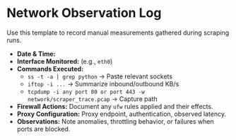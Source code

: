 # Network Observation Log

Use this template to record manual measurements gathered during scraping runs.

- **Date & Time:** 
- **Interface Monitored:** (e.g., `eth0`)
- **Commands Executed:**
  - `ss -t -a | grep python` → Paste relevant sockets
  - `iftop -i ...` → Summarize inbound/outbound KB/s
  - `tcpdump -i any port 80 or port 443 -w network/scraper_trace.pcap` → Capture path
- **Firewall Actions:** Document any `ufw` rules applied and their effects.
- **Proxy Configuration:** Proxy endpoint, authentication, observed latency.
- **Observations:** Note anomalies, throttling behavior, or failures when ports are blocked.
